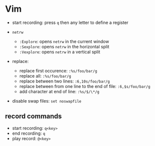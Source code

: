 # Vim

* start recording: press `q` then any letter to define a register

* `netrw`
	* `:Explore`: opens `netrw` in the current window
	* `:Sexplore`: opens `netrw` in the horizontal split
	* `:Vexplore`: opens `netrw` in a vertical split

* replace:
  * replace first occurence: `:%s/foo/bar/g`
  * replace all: `:%s/foo/bar/g`
  * replace between two lines: `:6,10s/foo/bar/g`
  * replace between from one line to the end of file: `:6,$s/foo/bar/g`
  * add character at end of line: `:%s/$/\*/g`

* disable swap files: `set noswapfile`

## record commands
* start recording: `q<key>`
* end recording: `q`
* play record: `@<key>`